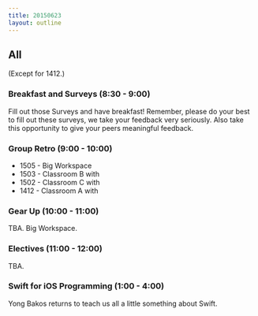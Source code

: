 ```yaml
---
title: 20150623
layout: outline
---
```


## All 

(Except for 1412.)

### Breakfast and Surveys (8:30 - 9:00)

Fill out those Surveys and have breakfast! Remember, 
please do your best to fill out these surveys, we take your feedback
very seriously. Also take this opportunity to give your peers meaningful feedback.

### Group Retro (9:00 - 10:00)

* 1505 - Big Workspace 
* 1503 - Classroom B with 
* 1502 - Classroom C with 
* 1412 - Classroom A with 

### Gear Up (10:00 - 11:00)

TBA. Big Workspace.

### Electives (11:00 - 12:00) 

TBA.

### Swift for iOS Programming (1:00 - 4:00)

Yong Bakos returns to teach us all a little something about Swift.
